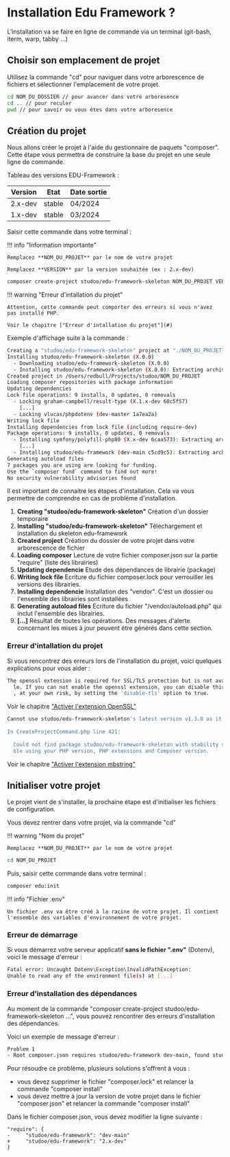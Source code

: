 # Installation Edu Framework ?

L'installation va se faire en ligne de commande via un terminal (git-bash, iterm, warp, tabby ...)

## Choisir son emplacement de projet
Utilisez la commande "cd" pour naviguer dans votre arborescence de fichiers et sélectionner l'emplacement de votre projet.

```Bash
cd NOM_DU_DOSSIER // pour avancer dans votre arboresence
cd .. // pour reculer
pwd // pour savoir ou vous êtes dans votre arboresence
```

## Création du projet

Nous allons créer le projet à l'aide du gestionnaire de paquets "composer". Cette étape vous permettra de construire la base du projet en une seule ligne de commande.

Tableau des versions EDU-Framework :

| Version | Etat                           | Date sortie |
|---------|--------------------------------|-------------|
| 2.x-dev | stable | 04/2024     |
| 1.x-dev | stable | 03/2024     |

Saisir cette commande dans votre terminal :

!!! info "Information importante"

    Remplacez **NOM_DU_PROJET** par le nom de votre projet

    Remplacez **VERSION** par la version souhaitée (ex : 2.x-dev)

````Bash
composer create-project studoo/edu-framework-skeleton NOM_DU_PROJET VERSION
````

!!! warning "Erreur d'intallation du projet"

    Attention, cette commande peut comporter des erreurs si vous n'avez pas installé PHP.
    
    Voir le chapitre ["Erreur d'intallation du projet"](#)


Exemple d'affichage suite à la commande :

````Bash
Creating a "studoo/edu-framework-skeleton" project at "./NOM_DU_PROJET"
Installing studoo/edu-framework-skeleton (X.0.0)
  - Downloading studoo/edu-framework-skeleton (X.0.0)
  - Installing studoo/edu-framework-skeleton (X.0.0): Extracting archive
Created project in /Users/redbull/Projects/studoo/NOM_DU_PROJET
Loading composer repositories with package information
Updating dependencies
Lock file operations: 9 installs, 0 updates, 0 removals
  - Locking graham-campbell/result-type (X.1.x-dev 60c5f57)
    [...]
  - Locking vlucas/phpdotenv (dev-master 1a7ea2a)
Writing lock file
Installing dependencies from lock file (including require-dev)
Package operations: 9 installs, 0 updates, 0 removals
  - Installing symfony/polyfill-php80 (X.x-dev 6caa573): Extracting archive
    [...]
  - Installing studoo/edu-framework (dev-main c5cd9c5): Extracting archive
Generating autoload files
7 packages you are using are looking for funding.
Use the `composer fund` command to find out more!
No security vulnerability advisories found
````

Il est important de connaitre les étapes d'installation. Cela va vous permettre de comprendre en cas de problème d'installation.


1. **Creating "studoo/edu-framework-skeleton"** 
Création d'un dossier temporaire 
2. **Installing "studoo/edu-framework-skeleton"** 
Téléchargement et installation du skeleton edu-framework 
3. **Created project**
Création du dossier de votre projet dans votre arborescence de fichier 
4. **Loading composer** 
Lecture de votre fichier composer.json sur la partie "require" (liste des librairies) 
5. **Updating dependencie** 
Etude des dépendances de librairie (package) 
6. **Writing lock file**
Ecriture du fichier composer.lock pour verrouiller les versions des librairies. 
7. **Installing dependencie** 
Installation des "vendor". C'est un dossier ou l'ensemble des librairies sont installées 
8. **Generating autoload files** 
Ecriture du fichier "/vendor/autoload.php" qui inclut l'ensemble des librairies. 
9. **[...]**
Résultat de toutes les opérations. Des messages d'alerte concernant les mises à jour peuvent être générés dans cette section. 


### Erreur d'intallation du projet

Si vous rencontrez des erreurs lors de l'installation du projet, voici quelques explications pour vous aider :

````Bash
The openssl extension is required for SSL/TLS protection but is not availab
  le. If you can not enable the openssl extension, you can disable this error
  , at your own risk, by setting the 'disable-tls' option to true.
````

Voir le chapitre ["Activer l'extension OpenSSL"](prerequis.md#environnement-de-developpement)

````Bash
Cannot use studoo/edu-framework-skeleton's latest version v1.3.0 as it requires ext-mbstring * which is missing from your platform.
 
In CreateProjectCommand.php line 421:
 
  Could not find package studoo/edu-framework-skeleton with stability stable in a version installa
  ble using your PHP version, PHP extensions and Composer version.
````

Voir le chapitre ["Activer l'extension mbstring"](prerequis.md#environnement-de-developpement)

## Initialiser votre projet

Le projet vient de s'installer, la prochaine étape est d'initialiser les fichiers de configuration. 

Vous devez rentrer dans votre projet, via la commande "cd"

!!! warning "Nom du projet"

    Remplacez **NOM_DU_PROJET** par le nom de votre projet

````Bash 
cd NOM_DU_PROJET
````

Puis, saisir cette commande dans votre terminal :

````Bash 
composer edu:init
````

!!! info "Fichier .env"

    Un fichier .env va être créé à la racine de votre projet. Il contient l'ensemble des variables d'environnement de votre projet.

### Erreur de démarrage

Si vous démarrez votre serveur applicatif **sans le fichier ".env"** (Dotenv), voici le message d'erreur :

````Bash
Fatal error: Uncaught Dotenv\Exception\InvalidPathException: 
Unable to read any of the environment file(s) at [...]
````

### Erreur d'installation des dépendances

Au moment de la commande "composer create-project studoo/edu-framework-skeleton ...", vous pouvez rencontrer des erreurs d'installation des dépendances. 

Voici un exemple de message d'erreur :

````Bash
Problem 1
- Root composer.json requires studoo/edu-framework dev-main, found studoo/edu-framework[dev-dev, v0.2.1, ..., v0.6.0, v1.0.0, ..., 1.4.x-dev] but it does not match the constraint.
````

Pour résoudre ce problème, plusieurs solutions s'offrent à vous :
- vous devez supprimer le fichier "composer.lock" et relancer la commande "composer install"
- vous devez mettre à jour la version de votre projet dans le fichier "composer.json" et relancer la commande "composer install"

Dans le fichier composer.json, vous devez modifier la ligne suivante :

````
"require": {
-     "studoo/edu-framework": "dev-main"
+     "studoo/edu-framework": "2.x-dev"
}
````














